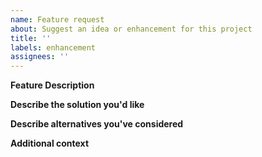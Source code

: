 ```yaml
---
name: Feature request
about: Suggest an idea or enhancement for this project
title: ''
labels: enhancement
assignees: ''
---
```


**Feature Description**

<!-- A clear and concise description of what the feature you are expecting. -->

**Describe the solution you'd like**

<!-- A clear and concise description of what you want to happen. -->

**Describe alternatives you've considered**

<!-- A clear and concise description of any alternative solutions or features you've considered. -->

**Additional context**

<!-- Add any other context or screenshots about the feature request here. -->
